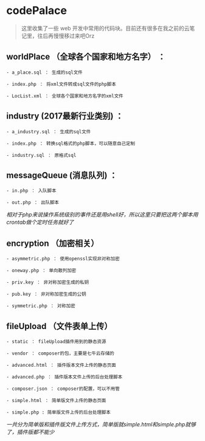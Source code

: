 # codePalace

> 这里收集了一些 web 开发中常用的代码块。目前还有很多在我之前的云笔记里，往后再慢慢移过来吧Orz

## worldPlace （全球各个国家和地方名字） ： 

	- a_place.sql ： 生成的sql文件

	- index.php ： 将xml文件转成sql文件的php脚本

	- LocList.xml ： 全球各个国家和地方名字的xml文件

## industry (2017最新行业类别) ： 

	- a_industry.sql ： 生成的sql文件

	- index.php ： 转换sql格式的php脚本，可以随意自己定制

	- industry.sql ： 原格式sql

## messageQueue (消息队列) ： 

	- in.php ： 入队脚本

	- out.php ： 出队脚本

*相对于php来说操作系统级别的事件还是用shell好，所以这里只要把这两个脚本用crontab做个定时任务就好了*

## encryption （加密相关）

	- asymmetric.php ： 使用openssl实现非对称加密

	- oneway.php ： 单向散列加密

	- priv.key ： 非对称加密生成的私钥

	- pub.key ： 非对称加密生成的公钥

	- symmetric.php ： 对称加密

## fileUpload （文件表单上传）

	- static ： fileUpload插件用到的静态资源

	- vendor ： composer的包，主要是七牛云存储的

	- advanced.html ： 插件版本文件上传的静态页面

	- advanced.php ： 插件版本文件上传的后台处理脚本

	- composer.json ： composer的配置，可以不用管

	- simple.html ： 简单版文件上传的静态页面

	- simple.php : 简单版文件上传的后台处理脚本

*一共分为简单版和插件版文件上传方式，简单版就simple.html和simple.php就够了，插件版都不能少*